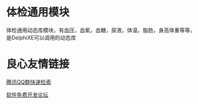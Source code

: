 # 体检通用模块
体检通用动态库模块，有血压，血氧，血糖，尿液，体温，脂肪，身高体重等等，是DelphiXE可以调用的动态库

 # 良心友情链接

[腾讯QQ群快速检索](http://u.720life.cn/s/8cf73f7c)

[软件免费开发论坛](http://u.720life.cn/s/bbb01dc0)